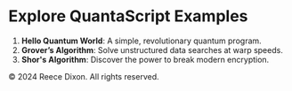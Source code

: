 # Explore QuantaScript Examples

1. **Hello Quantum World**: A simple, revolutionary quantum program.
2. **Grover’s Algorithm**: Solve unstructured data searches at warp speeds.
3. **Shor's Algorithm**: Discover the power to break modern encryption.

© 2024 Reece Dixon. All rights reserved.
